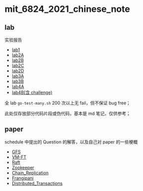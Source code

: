 # mit_6824_2021_chinese_note

## lab

实验报告

- [lab1](https://github.com/SwordHarry/mit_6.824_2021_lab_chinese_note/blob/main/lab/lab1_mapreduce.md)
- [lab2A](https://github.com/SwordHarry/mit_6.824_2021_lab_chinese_note/blob/main/lab/lab2A_leader_election.md)
- [lab2B](https://github.com/SwordHarry/mit_6.824_2021_lab_chinese_note/blob/main/lab/lab2B_log_replication.md)
- [lab2C](https://github.com/SwordHarry/mit_6.824_2021_lab_chinese_note/blob/main/lab/lab2C_persistence.md)
- [lab2D](https://github.com/SwordHarry/mit_6.824_2021_lab_chinese_note/blob/main/lab/lab2D_log_compaction.md)
- [lab3A](https://github.com/SwordHarry/mit_6.824_2021_lab_chinese_note/blob/main/lab/lab3A_kvraft.md)
- [lab3B](https://github.com/SwordHarry/mit_6.824_2021_lab_chinese_note/blob/main/lab/lab3B_kvraft_with_snapshots.md)
- [lab4A](https://github.com/SwordHarry/mit_6.824_2021_lab_chinese_note/blob/main/lab/lab4A_The_Shard_controller.md)
- [lab4B(含 challenge)](https://github.com/SwordHarry/mit_6.824_2021_lab_chinese_note/blob/main/lab/lab4B_Sharded_KeyValue_Server.md)

全 lab `go-test-many.sh` 200 次以上无 fail，但不保证 bug free；

此处仅存放部分代码片段或伪代码，基本是 md 笔记，仅供参考；

## paper

schedule 中提出的 Question 的解答，以及自己对 paper 的一些梗概

- [GFS](https://github.com/SwordHarry/mit_6.824_2021_lab_chinese_note/blob/main/question/GFS.md)
- [VM-FT](https://github.com/SwordHarry/mit_6.824_2021_lab_chinese_note/blob/main/question/VM-FT.md)
- [Raft](https://github.com/SwordHarry/mit_6.824_2021_lab_chinese_note/blob/main/question/Raft.md)
- [Zookeeper](https://github.com/SwordHarry/mit_6.824_2021_lab_chinese_note/blob/main/question/Zookeeper.md)
- [Chain_Replication](https://github.com/SwordHarry/mit_6.824_2021_lab_chinese_note/blob/main/question/Chain_Replication.md)
- [Frangipani](https://github.com/SwordHarry/mit_6.824_2021_lab_chinese_note/blob/main/question/Frangipani.md)
- [Distributed_Transactions](https://github.com/SwordHarry/mit_6.824_2021_lab_chinese_note/blob/main/question/Distributed_Transactions.md)


